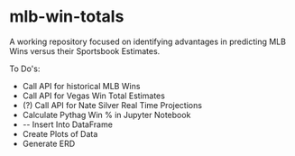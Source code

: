 # mlb-win-totals

A working repository focused on identifying advantages in predicting MLB Wins versus their Sportsbook Estimates. 


To Do's:

- Call API for historical MLB Wins
- Call API for Vegas Win Total Estimates
- (?) Call API for Nate Silver Real Time Projections
- Calculate Pythag Win % in Jupyter Notebook 
-   -- Insert Into DataFrame
- Create Plots of Data
- Generate ERD
